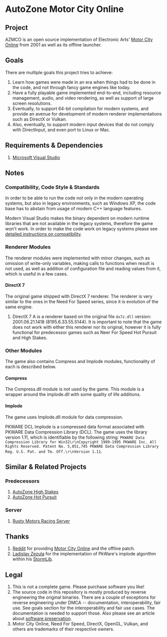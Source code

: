 # AutoZone Motor City Online

## Project
AZMCO is an open source implementation of Electronic Arts' [Motor City Online](https://en.wikipedia.org/wiki/Motor_City_Online) from 2001 as well as its offline launcher.

## Goals
There are multiple goals this project tries to achieve:
1. Learn how games were made in an era when things had to be done in the code, and not through fancy game engines like today.
2. Have a fully playable game implemented end-to-end, including resource management, audio, and video rendering, as well as support of large screen resolutions.
3. Eventually, to support 64-bit compilation for modern systems, and provide an avenue for development of modern renderer implementations such as DirectX or Vulkan.
4. Also, eventually, to support modern input devices that do not comply with DirectInput, and even port to Linux or Mac.

## Requirements & Dependencies
1. [Microsoft Visual Studio](https://visualstudio.microsoft.com/downloads/)

## Notes
### Compatibility, Code Style & Standards
In order to be able to run the code not only in the modern operating systems, but also in legacy environments, such as Windows XP, the code base has to abstain from usage of modern C++ language features.

Modern Visual Studio makes the binary dependent on modern runtime libraries that are not available in the legacy systems, therefore the game won't work. In order to make the code work on legacy systems please see [detailed instructions on compatibility](COMPATIBILITY.MD).

### Renderer Modules
The renderer modules were implemented with minor changes, such as omission of write-only variables, making calls to functions when result is not used, as well as addition of configuration file and reading values from it, which is useful in a few cases.

#### DirectX 7
The original game shipped with DirectX 7 renderer. The renderer is very similar to the ones in the Need For Speed series, since it is evolution of the same engine.

1. DirectX 7 A is a renderer based on the original file `dx7z.dll` version: 2001.06.21.1418 (8195.6.33.55.5144). It is important to note that the game does not work with either this renderer nor its original, however it is fully functional for predecessor games such as Neer For Speed Hot Pursuit and High Stakes.

### Other Modules
The game also contains Compress and Implode modules, functionality of each is described below.

#### Compress
The Compress.dll module is not used by the game. This module is a wrapper around the implode.dll with some quality of life additions.

#### Implode
The game uses Implode.dll module for data compression.

PKWARE DCL Implode is a compressed data format associated with PKWARE Data Compression Library (DCL). The game uses the library version 1.11, which is identifiable by the following string:
`PKWARE Data Compression Library for Win32\r\nCopyright 1989-1995 PKWARE Inc. All Rights Reserved.
Patent No. 5,051,745
PKWARE Data Compression Library Reg. U.S. Pat. and Tm. Off.\r\nVersion 1.11`.

## Similar & Related Projects
### Predecessors
1. [AutoZone High Stakes](https://github.com/americusmaximus/AZHS)
2. [AutoZone Hot Pursuit](https://github.com/americusmaximus/AZHP)

### Server
1. [Rusty Motors Racing Server](https://github.com/rustymotors/server)

## Thanks
1. [Reddit](https://www.reddit.com/) for providing [Motor City Online](https://www.reddit.com/r/needforspeed/comments/12xz4ce/do_you_guys_remember_motor_city_online_and_if_so/) and the offline patch.
2. [Ladislav Zezula](https://github.com/ladislav-zezula) for the implementation of PkWare's implode algorithm within his [StormLib](https://github.com/ladislav-zezula/StormLib).

## Legal
1. This is not a complete game. Please purchase software you like!
2. The source code in this repository is mostly produced by reverse engineering the original binaries. There are a couple of exceptions for reverse engineering under DMCA -- documentation, interoperability, fair use. See goals section for the interoperability and fair use cases. The documentation is needed to support those. Also please see an article about [software preservation](https://en.wikipedia.org/wiki/Digital_preservation).
3. Motor City Online, Need For Speed, DirectX, OpenGL, Vulkan, and others are trademarks of their respective owners.

